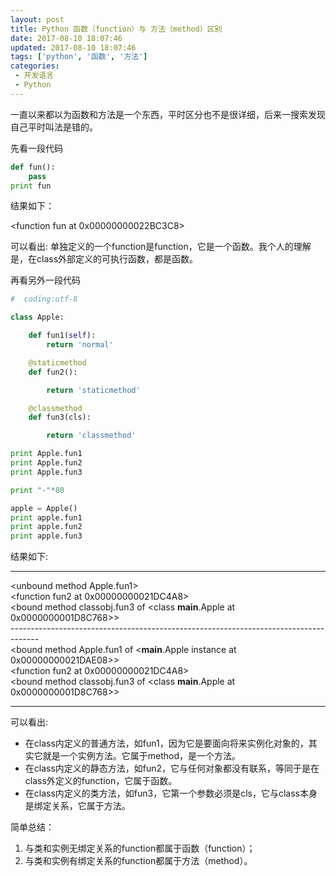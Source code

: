 ```yaml
---
layout: post
title: Python 函数（function）与 方法（method）区别
date: 2017-08-10 18:07:46
updated: 2017-08-10 18:07:46
tags: ['python', '函数', '方法']
categories: 
 - 开发语言
 - Python
---
```


一直以来都以为函数和方法是一个东西，平时区分也不是很详细，后来一搜索发现自己平时叫法是错的。

先看一段代码

```python
def fun():
    pass
print fun
```

结果如下：

<function fun at 0x00000000022BC3C8>

可以看出:
单独定义的一个function是function，它是一个函数。我个人的理解是，在class外部定义的可执行函数，都是函数。

再看另外一段代码
```python
#  coding:utf-8

class Apple:

    def fun1(self):
        return 'normal'

    @staticmethod
    def fun2():

        return 'staticmethod'

    @classmethod
    def fun3(cls):

        return 'classmethod'

print Apple.fun1
print Apple.fun2
print Apple.fun3

print "-"*80

apple = Apple()
print apple.fun1
print apple.fun2
print apple.fun3
```

结果如下:

* * *
&lt;unbound method Apple.fun1>  
&lt;function fun2 at 0x00000000021DC4A8>  
&lt;bound method classobj.fun3 of &lt;class __main__.Apple at 0x0000000001D8C768>>  
\-------------------------------------------------------------------------------------  
&lt;bound method Apple.fun1 of &lt;__main__.Apple instance at 0x00000000021DAE08>>  
&lt;function fun2 at 0x00000000021DC4A8>  
&lt;bound method classobj.fun3 of &lt;class __main__.Apple at 0x0000000001D8C768>>  
* * *

可以看出:

* 在class内定义的普通方法，如fun1，因为它是要面向将来实例化对象的，其实它就是一个实例方法。它属于method，是一个方法。
* 在class内定义的静态方法，如fun2，它与任何对象都没有联系，等同于是在class外定义的function，它属于函数。
* 在class内定义的类方法，如fun3，它第一个参数必须是cls，它与class本身是绑定关系，它属于方法。

简单总结：

1. 与类和实例无绑定关系的function都属于函数（function）；
2. 与类和实例有绑定关系的function都属于方法（method）。

